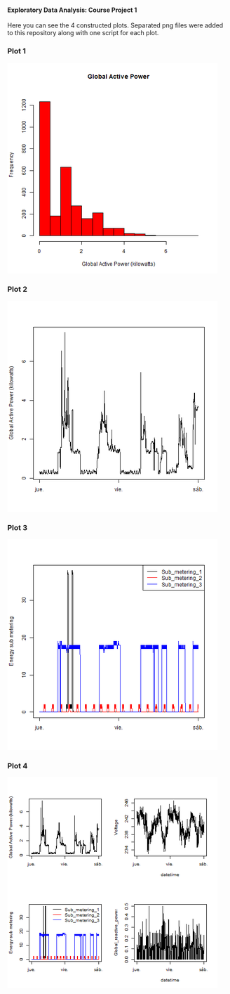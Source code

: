 #### Exploratory Data Analysis: Course Project 1 ####

Here you can see the 4 constructed plots. Separated png files were added to this repository along with one script for each plot.

### Plot 1


![plot of chunk unnamed-chunk-2](plot1.png) 


### Plot 2

![plot of chunk unnamed-chunk-3](plot2.png) 


### Plot 3

![plot of chunk unnamed-chunk-4](plot3.png) 


### Plot 4

![plot of chunk unnamed-chunk-5](plot4.png) 

